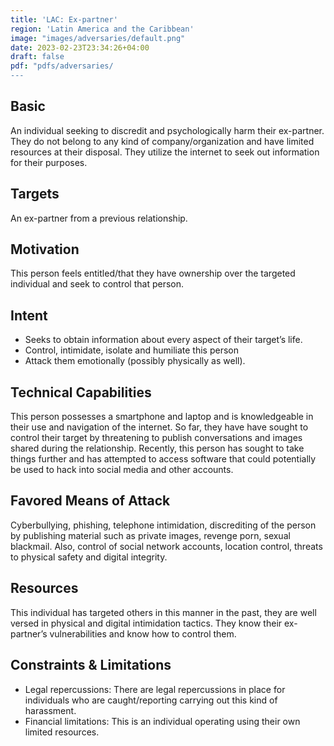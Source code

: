 ```yaml
---
title: 'LAC: Ex-partner'
region: 'Latin America and the Caribbean'
image: "images/adversaries/default.png"
date: 2023-02-23T23:34:26+04:00
draft: false
pdf: "pdfs/adversaries/
---
```


## Basic

An individual seeking to discredit and psychologically harm their ex-partner.
They do not belong to any kind of company/organization and have limited
resources at their disposal. They utilize the internet to seek out information
for their purposes.


## Targets

An ex-partner from a previous relationship.


## Motivation

This person feels entitled/that they have ownership over the targeted
individual and seek to control that person.


## Intent

- Seeks to obtain information about every aspect of their target’s life. 
- Control, intimidate, isolate and humiliate this person 
- Attack them emotionally (possibly physically as well).


## Technical Capabilities

This person possesses a smartphone and laptop and is knowledgeable in their use
and navigation of the internet. So far, they have have sought to control their
target by threatening to publish conversations and images shared during the
relationship. Recently, this person has sought to take things further and has
attempted to access software that could potentially be used to hack into social
media and other accounts.


## Favored Means of Attack

Cyberbullying, phishing, telephone  intimidation, discrediting of the person by
publishing material  such as private images, revenge porn, sexual blackmail.
Also, control of social network accounts, location control, threats to physical
safety and digital integrity.


## Resources

This individual has targeted others in this manner in the past, they are well versed in physical and digital intimidation tactics. They know their ex-partner’s vulnerabilities and know how to control them.


## Constraints & Limitations

- Legal repercussions: There are legal repercussions in place for individuals who are caught/reporting carrying out this kind of harassment. 
- Financial limitations: This is an individual operating using their own limited resources.
